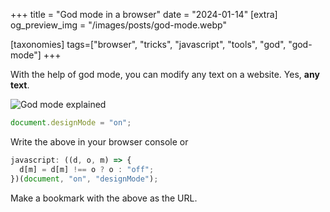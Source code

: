 +++
title = "God mode in a browser"
date = "2024-01-14"
[extra]
og_preview_img = "/images/posts/god-mode.webp"

[taxonomies]
tags=["browser", "tricks", "javascript", "tools", "god", "god-mode"]
+++

With the help of god mode, you can modify any text on a website. Yes, **any text**.

![God mode explained](https://cdn.hashnode.com/res/hashnode/image/upload/v1705206226752/fcbee2dc-9b86-4ee3-a210-141109189e0e.gif)

```javascript
document.designMode = "on";
```

Write the above in your browser console or

```javascript
javascript: ((d, o, m) => {
  d[m] = d[m] !== o ? o : "off";
})(document, "on", "designMode");
```

Make a bookmark with the above as the URL.
